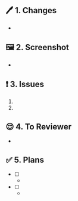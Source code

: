 ## 🖊️ 1. Changes

-

## 🖼️ 2. Screenshot

-

## ❗️ 3. Issues

1. 
2. 

## 😌 4. To Reviewer

-

## ✅ 5. Plans
- [ ] - 
- [ ] - 
